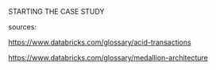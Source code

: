 STARTING THE CASE STUDY  

sources: 

https://www.databricks.com/glossary/acid-transactions


https://www.databricks.com/glossary/medallion-architecture
